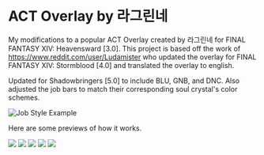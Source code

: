# ACT Overlay by 라그린네
My modifications to a popular ACT Overlay created by 라그린네 for FINAL FANTASY XIV: Heavensward [3.0]. This project is based off the work of https://www.reddit.com/user/Ludamister who updated the overlay for FINAL FANTASY XIV: Stormblood [4.0] and translated the overlay to english.

Updated for Shadowbringers [5.0] to include BLU, GNB, and DNC. Also adjusted the job bars to match their corresponding soul crystal's color schemes.

![Job Style Example](https://github.com/KalilaViolette/ACT-Overlay-by-Lagrinne/blob/master/img/Job%20Style%20Example.png)

Here are some previews of how it works.

![](https://github.com/KalilaViolette/ACT-Overlay-by-Lagrinne/blob/master/img/1.gif)
![](https://github.com/KalilaViolette/ACT-Overlay-by-Lagrinne/blob/master/img/2.gif)
![](https://github.com/KalilaViolette/ACT-Overlay-by-Lagrinne/blob/master/img/3.gif)
![](https://github.com/KalilaViolette/ACT-Overlay-by-Lagrinne/blob/master/img/4.gif)
![](https://github.com/KalilaViolette/ACT-Overlay-by-Lagrinne/blob/master/img/5.gif)

